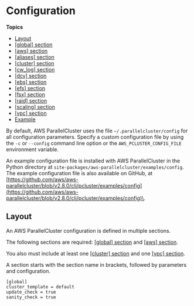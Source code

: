 # Configuration<a name="configuration"></a>

**Topics**
+ [Layout](#layout)
+ [[global] section](global.md)
+ [[aws] section](aws.md)
+ [[aliases] section](aliases.md)
+ [[cluster] section](cluster-definition.md)
+ [[cw_log] section](cw-log-section.md)
+ [[dcv] section](dcv-section.md)
+ [[ebs] section](ebs-section.md)
+ [[efs] section](efs-section.md)
+ [[fsx] section](fsx-section.md)
+ [[raid] section](raid-section.md)
+ [[scaling] section](scaling-section.md)
+ [[vpc] section](vpc-section.md)
+ [Example](examples.md)

By default, AWS ParallelCluster uses the file `~/.parallelcluster/config` for all configuration parameters\. Specify a custom configuration file by using the `-c` or `--config` command line option or the `AWS_PCLUSTER_CONFIG_FILE` environment variable\.

An example configuration file is installed with AWS ParallelCluster in the Python directory at `site-packages/aws-parallelcluster/examples/config`\. The example configuration file is also available on GitHub, at [https://github.com/aws/aws-parallelcluster/blob/v2.8.0/cli/pcluster/examples/config](https://github.com/aws/aws-parallelcluster/blob/v2.8.0/cli/pcluster/examples/config)\.

## Layout<a name="layout"></a>

An AWS ParallelCluster configuration is defined in multiple sections\.

The following sections are required: [[global] section](global.md) and [[aws] section](aws.md)\.

You also must include at least one [[cluster] section](cluster-definition.md) and one [[vpc] section](vpc-section.md)\.

A section starts with the section name in brackets, followed by parameters and configuration\.

```
[global]
cluster_template = default
update_check = true
sanity_check = true
```
